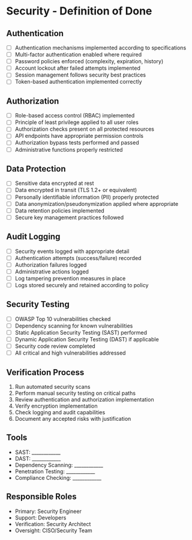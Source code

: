 # Security - Definition of Done

## Authentication
- [ ] Authentication mechanisms implemented according to specifications
- [ ] Multi-factor authentication enabled where required
- [ ] Password policies enforced (complexity, expiration, history)
- [ ] Account lockout after failed attempts implemented
- [ ] Session management follows security best practices
- [ ] Token-based authentication implemented correctly

## Authorization
- [ ] Role-based access control (RBAC) implemented
- [ ] Principle of least privilege applied to all user roles
- [ ] Authorization checks present on all protected resources
- [ ] API endpoints have appropriate permission controls
- [ ] Authorization bypass tests performed and passed
- [ ] Administrative functions properly restricted

## Data Protection
- [ ] Sensitive data encrypted at rest
- [ ] Data encrypted in transit (TLS 1.2+ or equivalent)
- [ ] Personally identifiable information (PII) properly protected
- [ ] Data anonymization/pseudonymization applied where appropriate
- [ ] Data retention policies implemented
- [ ] Secure key management practices followed

## Audit Logging
- [ ] Security events logged with appropriate detail
- [ ] Authentication attempts (success/failure) recorded
- [ ] Authorization failures logged
- [ ] Administrative actions logged
- [ ] Log tampering prevention measures in place
- [ ] Logs stored securely and retained according to policy

## Security Testing
- [ ] OWASP Top 10 vulnerabilities checked
- [ ] Dependency scanning for known vulnerabilities
- [ ] Static Application Security Testing (SAST) performed
- [ ] Dynamic Application Security Testing (DAST) if applicable
- [ ] Security code review completed
- [ ] All critical and high vulnerabilities addressed

## Verification Process
1. Run automated security scans
2. Perform manual security testing on critical paths
3. Review authentication and authorization implementation
4. Verify encryption implementation
5. Check logging and audit capabilities
6. Document any accepted risks with justification

## Tools
- SAST: ____________
- DAST: ____________
- Dependency Scanning: ____________
- Penetration Testing: ____________
- Compliance Checking: ____________

## Responsible Roles
- Primary: Security Engineer
- Support: Developers
- Verification: Security Architect
- Oversight: CISO/Security Team